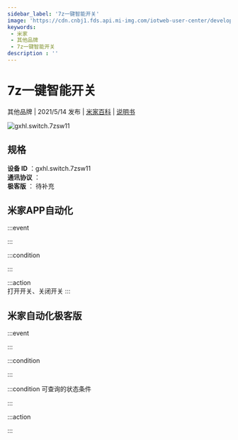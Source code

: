 ```yaml
---
sidebar_label: '7z一键智能开关'
image: 'https://cdn.cnbj1.fds.api.mi-img.com/iotweb-user-center/developer_1679048938902crxXeyHR.png?GalaxyAccessKeyId=AKVGLQWBOVIRQ3XLEW&Expires=9223372036854775807&Signature=i71uLEPXxcSEmxgbV0iV9HTJUFw='
keywords: 
 - 米家
 - 其他品牌
 - 7z一键智能开关
description : ''
---
```

# 7z一键智能开关

其他品牌 | 2021/5/14 发布 | [米家百科](https://home.mi.com/webapp/content/baike/product/index.html?model=gxhl.switch.7zsw11) | [说明书](https://home.mi.com/views/introduction.html?model=gxhl.switch.7zsw11&region=cn)

![gxhl.switch.7zsw11](https://cdn.cnbj1.fds.api.mi-img.com/iotweb-user-center/developer_1679048938902crxXeyHR.png?GalaxyAccessKeyId=AKVGLQWBOVIRQ3XLEW&Expires=9223372036854775807&Signature=i71uLEPXxcSEmxgbV0iV9HTJUFw=)

## 规格  
> 
**设备 ID** ：gxhl.switch.7zsw11  
**通讯协议** ：  
**极客版**  ： 待补充 


## 米家APP自动化  

:::event  

:::

:::condition  

:::

:::action   
打开开关、关闭开关
:::

## 米家自动化极客版  

:::event  

:::

:::condition  

:::

:::condition 可查询的状态条件  

:::

:::action  

:::

        
